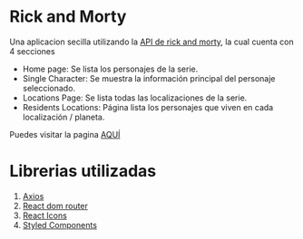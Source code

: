 

# Rick and Morty

Una aplicacion secilla utilizando la [API de rick and morty](https://rickandmortyapi.com/),  la cual cuenta con 4 secciones 

- Home page: Se lista los personajes de la serie.
- Single Character: Se muestra la información principal del personaje seleccionado.
- Locations Page: Se lista todas las localizaciones de la serie.
- Residents Locations: Página lista los personajes que viven en cada localización / planeta.

Puedes visitar la pagina [AQUÍ](https://jovial-hugle-e097ca.netlify.app/)

# Librerias utilizadas

 1. [Axios](https://www.npmjs.com/package/axios)
 2. [React dom router](https://reactrouter.com/web/guides/quick-start)
 3. [React Icons](https://react-icons.github.io/react-icons/) 
 4. [Styled Components](https://styled-components.com/)

